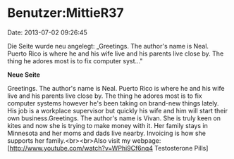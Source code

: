 Benutzer:MittieR37
==================

Date: 2013-07-02 09:26:45

Die Seite wurde neu angelegt: „Greetings. The author\'s name is Neal.
Puerto Rico is where he and his wife live and his parents live close by.
The thing he adores most is to fix computer syst..."

**Neue Seite**

<div>

Greetings. The author\'s name is Neal. Puerto Rico is where he and his
wife live and his parents live close by. The thing he adores most is to
fix computer systems however he\'s been taking on brand-new things
lately. His job is a workplace supervisor but quickly his wife and him
will start their own business.Greetings. The author\'s name is Vivan.
She is truly keen on kites and now she is trying to make money with it.
Her family stays in Minnesota and her moms and dads live nearby.
Invoicing is how she supports her family.\<br\>\<br\>Also visit my
webpage: \[http://www.youtube.com/watch?v=WPhi9Cf6nq4 Testosterone
Pills\]

</div>
